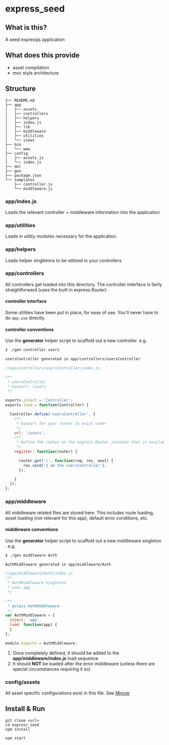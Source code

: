 # express\_seed

## What is this?
A seed expressjs application

## What does this provide
* asset compilation
* mvc style architecture

## Structure

```
├── README.md
├── app
│   ├── assets
│   ├── controllers
│   ├── helpers
│   ├── index.js
│   ├── lib
│   ├── middleware
│   ├── utilities
│   └── views
├── bin
│   └── www
├── config
│   ├── assets.js
│   └── index.js
├── del
├── gen
├── package.json
└── templates
    ├── controller.js
    └── middleware.js

```


### app/index.js
Loads the relevant controller + middleware information into the application

### app/utilities
Loads in utility modules necessary for the application.

### app/helpers
Loads helper singletons to be utilized in your controllers

### app/controllers
All controllers get loaded into this directory. The controller interface is fairly straightforward (uses the built in express.Router)


#### controller interface
Some utilities have been put in place, for ease of use. You'll never have to do ``app.use`` directly.

#### controller conventions
Use the **generator** helper script to scaffold out a new controller. e.g.

```bash
$ ./gen controller users

usersController generated in app/controllers/usersController
```

```js
//app/controllers/usersController/index.js

/**
 * usersController
 * baseurl: /users
 */

exports.inject = 'Controller';
exports.load = function(Controller) {

  Controller.define('usersController', {
    /**
     * baseurl for your router to exist under
     */
    url: '/users',
    /**
     * Define the routes on the express.Router instance that is available to you here
     */
    register: function(router) {

      router.get('/', function(req, res, next) {
        res.send('I am the usersController');
      });

    }
  });
};
```


### app/middleware
All middleware related files are stored here. This includes route loading, asset loading (not relevant for this app), default error conditions, etc.

#### middleware conventions
Use the **generator** helper script to scaffold out a new middleware singleton . e.g.

```bash
$ ./gen middleware Auth

AuthMiddleware generated in app/middleware/Auth
```

```js
//app/middleware/Auth/index.js
/**
 * AuthMiddleware Singleton
 * uses app
 */

/**
 * @class AuthMiddleware
 */
var AuthMiddleware = {
  inject: 'app',
  load: function(app) {
  }
};

module.exports = AuthMiddleware;
```

1. Once completely defined, it should be added to the **app/middleware/index.js** load sequence
1. It should **NOT** be loaded after the error middleware (unless there are special circumstances requiring it so)

### config/assets
All asset specific configurations exist in this file. See [Mincer](https://github.com/nodeca/mincer)

## Install & Run

```
git clone <url>
cd express_seed
npm install

npm start
```
